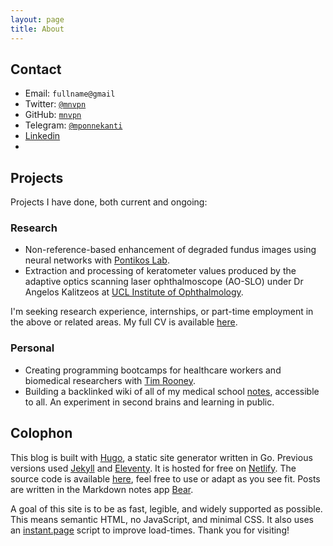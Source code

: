 ```yaml
---
layout: page
title: About
---
```


## Contact

- Email: `fullname@gmail`
- Twitter: [`@mnvpn`](https://twitter.com/mnvpn)
- GitHub: [`mnvpn`](https://github.com/mnvpn)
- Telegram: [`@mponnekanti`](https://t.me/mponnekanti)
- [Linkedin](https://linkedin.com/in/manavponnekanti)
- 
## Projects

Projects I have done, both current and ongoing:

### Research

- Non-reference-based enhancement of degraded fundus images using neural networks with [Pontikos Lab](https://pontikoslab.com).
- Extraction and processing of keratometer values produced by the adaptive optics scanning laser ophthalmoscope (AO-SLO) under Dr Angelos Kalitzeos at [UCL Institute of Ophthalmology](https://www.ucl.ac.uk/ioo/).

I'm seeking research experience, internships, or part-time employment in the above or related areas. My full CV is available [here](/assets/CV.pdf).

### Personal

- Creating programming bootcamps for healthcare workers and biomedical researchers with [Tim Rooney](https://twitter.com/tjrwriting).
- Building a backlinked wiki of all of my medical school [notes](/notes), accessible to all. An experiment in second brains and learning in public.

## Colophon

This blog is built with [Hugo](https://gohugo.io/), a static site generator written in Go. Previous versions used [Jekyll](https://jekyllrb.com) and [Eleventy](https://11ty.dev). It is hosted for free on [Netlify](https://netlify.com). The source code is available [here](https://github.com/mnvpn/website), feel free to use or adapt as you see fit. Posts are written in the Markdown notes app [Bear](https://bear.app).

A goal of this site is to be as fast, legible, and widely supported as possible. This means semantic HTML, no JavaScript, and minimal CSS. It also uses an [instant.page](https://instant.page) script to improve load-times. Thank you for visiting!